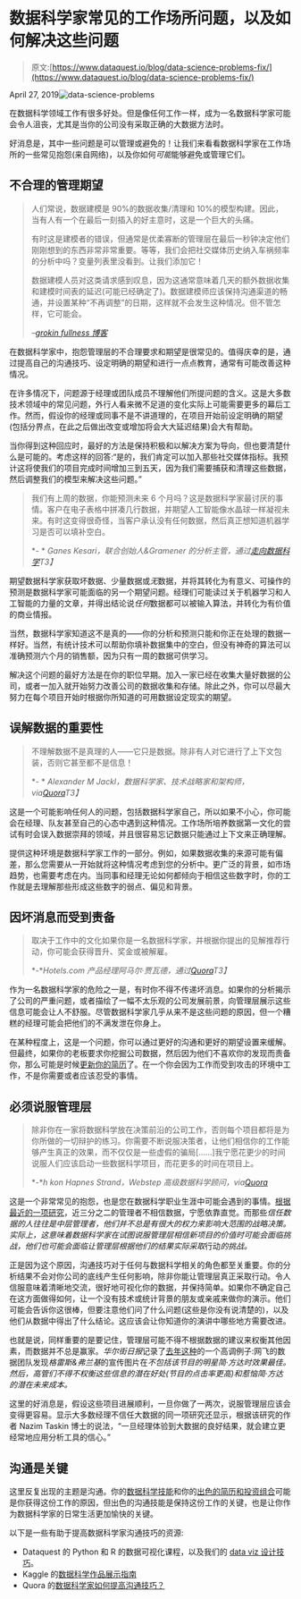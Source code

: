 # 数据科学家常见的工作场所问题，以及如何解决这些问题

> 原文:[https://www.dataquest.io/blog/data-science-problems-fix/](https://www.dataquest.io/blog/data-science-problems-fix/)

April 27, 2019![data-science-problems](../Images/3c8ebf597f2b7b39b9f83fc24021552a.png)

在数据科学领域工作有很多好处。但是像任何工作一样，成为一名数据科学家可能会令人沮丧，尤其是当你的公司没有采取正确的大数据方法时。

好消息是，其中一些问题是可以管理或避免的！让我们来看看数据科学家在工作场所的一些常见抱怨(来自网络)，以及你如何*可能*能够避免或管理它们。

## 不合理的管理期望

> 人们常说，数据建模是 90%的数据收集/清理和 10%的模型构建。因此，当有人有一个在最后一刻插入的好主意时，这是一个巨大的头痛。
> 
> 有时这是建模者的错误，但通常是优柔寡断的管理层在最后一秒钟决定他们刚刚想到的东西非常非常重要。等等，我们会把社交媒体历史纳入车祸频率的分析中吗？变量列表里没看到。让我们添加它！
> 
> 数据建模人员对这类请求感到叹息，因为这通常意味着几天的额外数据收集和建模时间表的延迟(可能已经确定了)。数据建模师应该保持沟通渠道的畅通，并设置某种“不再调整”的日期，这样就不会发生这种情况。但不管怎样，它可能会。
> 
> *–*[*grokin fullness 博客*](https://grokinfullness.blogspot.com/2017/01/pet-peeves-of-data-analyst.html)

在数据科学家中，抱怨管理层的不合理要求和期望是很常见的。值得庆幸的是，通过提高自己的沟通技巧、设定明确的期望和进行一点点教育，通常有可能改善这种情况。

在许多情况下，问题源于经理或团队成员不理解他们所提问题的含义。这是大多数技术领域中的常见问题，外行人看来微不足道的变化实际上可能需要更多的幕后工作。然而，假设你的经理或同事不是不讲道理的，在项目开始前设定明确的期望(包括分界点，在此之后做出改变或增加将会大大延迟结果)会大有帮助。

当你得到这种回应时，最好的方法是保持积极和以解决方案为导向，但也要清楚什么是可能的。考虑这样的回答:“是的，我们肯定可以加入那些社交媒体指标。我预计这将使我们的项目完成时间增加三到五天，因为我们需要捕获和清理这些数据，然后调整我们的模型来解决这些问题。”

> 我们有上周的数据，你能预测未来 6 个月吗？这是数据科学家最讨厌的事情。客户在电子表格中拼凑几行数据，并期望人工智能像水晶球一样凝视未来。有时这变得很奇怪，当客户承认没有任何数据，然后真正想知道机器学习是否可以填补空白。
> 
> *- * *Ganes Kesari，联合创始人&Gramener 的分析主管，通过[走向数据科学](https://towardsdatascience.com/what-frustrates-data-scientists-in-machine-learning-projects-3398919a7c79)T3】*

期望数据科学家获取坏数据、少量数据或*无*数据，并将其转化为有意义、可操作的预测是数据科学家可能面临的另一个期望问题。经理们可能读过关于机器学习和人工智能的力量的文章，并得出结论说*任何*数据都可以被输入算法，并转化为有价值的商业情报。

当然，数据科学家知道这不是真的——你的分析和预测只能和你正在处理的数据一样好。当然，有统计技术可以帮助你填补数据集中的空白，但没有神奇的算法可以准确预测六个月的销售额，因为只有一周的数据可供学习。

解决这个问题的最好方法是在你的职位早期。加入一家已经在收集大量好数据的公司，或者一加入就开始努力改善公司的数据收集和存储。除此之外，你可以尽最大努力在每个项目开始时根据你所知道的可用数据设定现实的期望。

## 误解数据的重要性

> 不理解数据不是真理的人——它只是数据。除非有人对它进行了上下文包装，否则它甚至都不是信息！
> 
> *- * *Alexander M Jackl，数据科学家、技术战略家和架构师，via[Quora](https://www.quora.com/What-are-the-main-pet-peeves-of-data-scientists)T3】*

这是一个可能影响任何人的问题，包括数据科学家自己，所以如果不小心，你可能会在经理、队友甚至自己的心态中遇到这种情况。工作场所培养数据第一文化的尝试有时会误入数据崇拜的领域，并且很容易忘记数据只能通过上下文来正确理解。

提供这种环境是数据科学家工作的一部分。例如，如果数据收集的来源可能有偏差，那么您需要从一开始就将这种情况考虑到您的分析中。更广泛的背景，如市场趋势，也需要考虑在内。当同事和经理无论如何都倾向于相信这些数字时，你的工作就是去理解那些形成这些数字的弱点、偏见和背景。

## 因坏消息而受到责备

> 取决于工作中的文化如果你是一名数据科学家，并根据你提出的见解推荐行动，你可能会获得晋升、奖金或被解雇。
> 
> *-**Hotels.com 产品经理阿马尔·贾瓦德，通过[Quora](https://www.quora.com/Whats-the-worst-part-of-being-a-data-scientist)T3】*

作为一名数据科学家的危险之一是，有时你不得不传递坏消息。如果你的分析揭示了公司的严重问题，或者描绘了一幅不太乐观的公司发展前景，向管理层展示这些信息可能会让人不舒服。尽管数据科学家几乎从来不是这些问题的原因，但一个糟糕的经理可能会把他们的不满发泄在你身上。

在某种程度上，这是一个问题，你可以通过更好的沟通和更好的期望设置来缓解。但最终，如果你的老板要求你挖掘公司数据，然后因为他们不喜欢你的发现而责备你，那么可能是时候[更新你的简历](https://www.dataquest.io/blog/how-data-science-resume-cv/)了。在一个你会因为工作而受到攻击的环境中工作，不是你需要或者应该忍受的事情。

## 必须说服管理层

> 除非你在一家将数据科学放在决策前沿的公司工作，否则每个项目都将是为你所做的一切辩护的练习。你需要不断说服决策者，让他们相信你的工作能够产生真正的效果，而不仅仅是一些虚假的骗局[……]我宁愿花更少的时间说服人们应该启动一些数据科学项目，而花更多的时间在项目上。
> 
> *-**h kon Hapnes Strand，Webstep 高级数据科学顾问，via[<u>Quora</u>](https://www.quora.com/What-are-things-that-data-scientists-have-to-spend-time-on-that-theyd-rather-not)*

这是一个非常常见的抱怨，也是您在数据科学职业生涯中可能会遇到的事情。[根据最近的一项研究](https://phys.org/news/2019-04-senior-distrust-big.html)，近三分之二的管理者不相信数据，宁愿依靠直觉。而那些*信任数据的人往往是中层管理者，他们并不总是有很大的权力来影响大范围的战略决策。实际上，这意味着数据科学家在试图说服管理层相信新项目的价值时可能会面临挑战，他们也可能会面临让管理层根据他们的结果实际采取*行动*的挑战。*

正是因为这个原因，沟通技巧对于任何与数据科学相关的角色都至关重要。你的分析结果不会对你公司的底线产生任何影响，除非你能让管理层真正采取行动。令人信服意味着清晰地交流，很好地可视化你的数据，并保持简单。如果你不确定自己在这方面做得如何，让一个没有技术或统计背景的朋友或亲戚来做你的演示。他们可能会告诉你这很棒，但要注意他们问了什么问题(这些是你没有说清楚的)，以及他们从数据中得出了什么结论。这应该会让你知道你的演讲中哪些地方需要改进。

也就是说，同样重要的是要记住，管理层可能不得不根据数据的建议来权衡其他因素，而数据并不总是赢家。*华尔街日报*记录了[去年这种](https://www.wsj.com/articles/at-netflix-who-wins-when-its-hollywood-vs-the-algorithm-1541826015?emailToken=43ff1b39ad606a5db59c9fcf2d69741fSCIKNr2MhQ2fDt14GnpJCnpmuOt4cIRNRVTmT3dVTRtcCRfo9MAfxHbyK7XQlCGz9nkhmaBGU/K/gkZ+EeG5tJ6k/mjzxfV4AzIWJiG6g529n+n9dS0XOrKDelzIe3qd&reflink=article_copyURL_share)的一个高调例子:网飞的数据团队发现*格雷斯&弗兰基*的宣传图片在*不包括该节目的明星简·方达时效果最佳。然后，高管们不得不权衡这些信息的潜在好处(节目的点击率更高)和惹恼简·方达的潜在未来成本。*

这里的好消息是，假设这些项目进展顺利，一旦你做了一两次，说服管理层应该会变得更容易。显示大多数经理不信任大数据的同一项研究还显示，根据该研究的作者 Nazim Taskin 博士的说法，“一旦经理体验到大数据的良好结果，就会建立更经常地应用分析工具的信心。”

## 沟通是关键

这里反复出现的主题是沟通。你的[数据科学技能](https://www.dataquest.io)和你的[出色的简历和投资组合](https://www.dataquest.io/blog/data-science-career-guide)可能是你获得这份工作的原因，但出色的沟通技能是保持这份工作的关键，也是让你作为数据科学家的日常生活更加愉快的关键。

以下是一些有助于提高数据科学家沟通技巧的资源:

*   Dataquest 的 Python 和 R 的数据可视化课程，以及我们的 [data viz 设计技巧](https://www.dataquest.io/blog/design-tips-for-data-viz/)。
*   Kaggle 的[数据科学作品展示指南](https://blog.kaggle.com/2016/06/29/communicating-data-science-a-guide-to-presenting-your-work/)
*   Quora 的[数据科学家如何提高沟通技巧？](https://www.quora.com/How-can-data-scientists-improve-their-communication-skills)